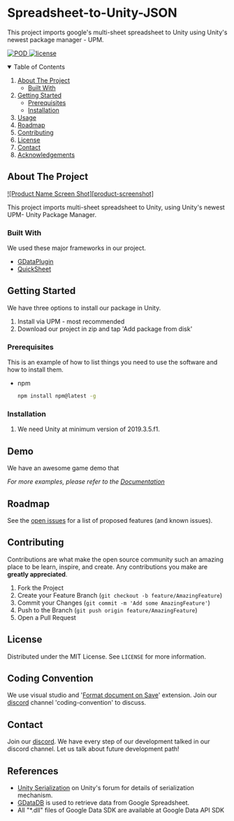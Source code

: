 # Spreadsheet-to-Unity-JSON
This project imports google's multi-sheet spreadsheet to Unity using Unity's newest package manager - UPM.

<p align="left">
    <a href="https://github.com/kimsama/Unity-QuickSheet/releases">
        <img src="https://img.shields.io/badge/release-v.1.0.0-orange.svg"
             alt="POD">
    </a>
    <a href="https://opensource.org/licenses/MIT">
        <img src="https://img.shields.io/badge/license-MIT-orange.svg"
             alt="license">
    </a>
</p>


<!-- TABLE OF CONTENTS -->
<details open="open">
  <summary>Table of Contents</summary>
  <ol>
    <li>
      <a href="#about-the-project">About The Project</a>
      <ul>
        <li><a href="#built-with">Built With</a></li>
      </ul>
    </li>
    <li>
      <a href="#getting-started">Getting Started</a>
      <ul>
        <li><a href="#prerequisites">Prerequisites</a></li>
        <li><a href="#installation">Installation</a></li>
      </ul>
    </li>
    <li><a href="#usage">Usage</a></li>
    <li><a href="#roadmap">Roadmap</a></li>
    <li><a href="#contributing">Contributing</a></li>
    <li><a href="#license">License</a></li>
    <li><a href="#contact">Contact</a></li>
    <li><a href="#acknowledgements">Acknowledgements</a></li>
  </ol>
</details>



<!-- ABOUT THE PROJECT -->
## About The Project

[![Product Name Screen Shot][product-screenshot]](https://example.com)

This project imports multi-sheet spreadsheet to Unity, using Unity's newest UPM- Unity Package Manager.

### Built With

We used these major frameworks in our project. 
* [GDataPlugin](https://getbootstrap.com)
* [QuickSheet](https://jquery.com)

<!-- GETTING STARTED -->
## Getting Started

We have three options to install our package in Unity. 

1. Install via UPM - most recommended
2. Download our project in zip and tap 'Add package from disk'

### Prerequisites

This is an example of how to list things you need to use the software and how to install them.
* npm
  ```sh
  npm install npm@latest -g
  ```

### Installation

1. We need Unity at minimum version of 2019.3.5.f1.


<!-- USAGE EXAMPLES -->
## Demo

We have an awesome game demo that 

_For more examples, please refer to the [Documentation](https://example.com)_



<!-- ROADMAP -->
## Roadmap

See the [open issues](https://github.com/JaeHwanWO/Spreadsheet-to-Unity-JSON/issues) for a list of proposed features (and known issues).



<!-- CONTRIBUTING -->
## Contributing

Contributions are what make the open source community such an amazing place to be learn, inspire, and create. Any contributions you make are **greatly appreciated**.

1. Fork the Project
2. Create your Feature Branch (`git checkout -b feature/AmazingFeature`)
3. Commit your Changes (`git commit -m 'Add some AmazingFeature'`)
4. Push to the Branch (`git push origin feature/AmazingFeature`)
5. Open a Pull Request



<!-- LICENSE -->
## License
Distributed under the MIT License. See `LICENSE` for more information.

<!-- CODING CONVENTION -->
## Coding Convention
We use visual studio and '[Format document on Save](https://marketplace.visualstudio.com/items?itemName=mynkow.FormatdocumentonSave)' extension. 
Join our [discord](https://discord.gg/qjepstaa) channel 'coding-convention' to discuss.

<!-- CONTACT -->
## Contact
Join our [discord](https://discord.gg/qjepstaa). We have every step of our development talked in our discord channel. Let us talk about future development path!


<!-- ACKNOWLEDGEMENTS -->
## References
* [Unity Serialization](http://forum.unity3d.com/threads/155352-Serialization-Best-Practices-Megapost) on Unity's forum for details of serialization mechanism.
* [GDataDB](https://github.com/mausch/GDataDB) is used to retrieve data from Google Spreadsheet. 
* All "*.dll" files of Google Data SDK are available at Google Data API SDK

